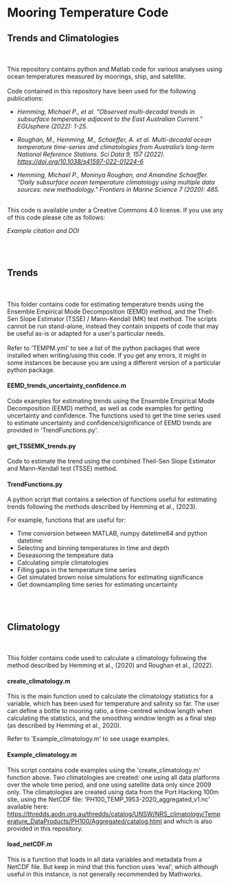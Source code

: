 # Mooring Temperature Code 
## Trends and Climatologies
<br><br>
This repository contains python and Matlab code for various analyses using ocean temperatures measured by moorings, ship, and satellite. 
<br><br>
Code contained in this repository have been used for the following publications: 

* _Hemming, Michael P., et al. "Observed multi-decadal trends in subsurface temperature adjacent to the East Australian Current." EGUsphere (2022): 1-25._

* _Roughan, M., Hemming, M., Schaeffer, A. et al. Multi-decadal ocean temperature time-series and climatologies from Australia’s long-term National Reference Stations. Sci Data 9, 157 (2022). https://doi.org/10.1038/s41597-022-01224-6_

* _Hemming, Michael P., Moninya Roughan, and Amandine Schaeffer. "Daily subsurface ocean temperature climatology using multiple data sources: new methodology." Frontiers in Marine Science 7 (2020): 485._
<br><br>

This code is available under a Creative Commons 4.0 license. If you use any of this code please cite as follows:

_Example citation and DOI_

<br><br>
## Trends

<br><br>
This folder contains code for estimating temperature trends using the Ensemble Empirical Mode Decomposition (EEMD) method, and the Theil-Sen Slope Estimator (TSSE) / Mann-Kendall (MK) test method. 
The scripts cannot be run stand-alone, instead they contain snippets of code that may be useful as-is or adapted for a user's particular needs. 
<br><br>
Refer to 'TEMPM.yml' to see a list of the python packages that were installed when writing/using this code. If you get any errors, it might in some instances be because you are using a different version of a particular python package. 

#### EEMD_trends_uncertainty_confidence.m

Code examples for estimating trends using the Ensemble Empirical Mode Decomposition (EEMD) method, as well as code examples for getting uncertainty and confidence. The functions used to get the time series used to estimate uncertainty and confidence/significance of EEMD trends are provided in 'TrendFunctions.py'. 

#### get_TSSEMK_trends.py

Code to estimate the trend using the combined Theil-Sen Slope Estimator and Mann-Kendall test (TSSE) method. 

#### TrendFunctions.py

A python script that contains a selection of functions useful for estimating trends following the methods described by Hemming et al., (2023).

For example, functions that are useful for:

* Time conversion between MATLAB, numpy datetime64 and python datetime
* Selecting and binning temperatures in time and depth
* Deseasoning the tempeature data
* Calculating simple climatologies
* Filling gaps in the temperature time series
* Get simulated brown noise simulations for estimating significance
* Get downsampling time series for estimating uncertainty

<br><br>
## Climatology

<br><br>
This folder contains code used to calculate a climatology following the method described by Hemming et al., (2020) and Roughan et al., (2022). 

#### create_climatology.m

This is the main function used to calculate the climatology statistics for a variable, which has been used for temperature and salinity so far. The user can define a bottle to mooring ratio, a time-centred window length when calculating the statistics, and the smoothing window length as a final step (as described by Hemming et al., 2020).

Refer to 'Example_climatology.m' to see usage examples. 

#### Example_climatology.m

This script contains code examples using the 'create_climatology.m' function above. Two climatologies are created: one using all data platforms over the whole time period, and one using satellite data only since 2009 only. The climatologies are created using data from the Port Hacking 100m site, using the NetCDF file: 'PH100_TEMP_1953-2020_aggregated_v1.nc' available here: https://thredds.aodn.org.au/thredds/catalog/UNSW/NRS_climatology/Temperature_DataProducts/PH100/Aggregated/catalog.html and which is also provided in this repository.

#### load_netCDF.m

This is a function that loads in all data variables and metadata from a NetCDF file. But keep in mind that this function uses 'eval', which although useful in this instance, is not generally recommended by Mathworks. 


